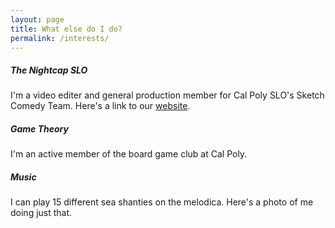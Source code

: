 ```yaml
---
layout: page
title: What else do I do?
permalink: /interests/
---
```


##### The Nightcap SLO

I'm a video editer and general production member for Cal Poly SLO's Sketch Comedy Team. Here's a link to our [website](https://thenightcapslo.com/).

##### Game Theory

I'm an active member of the board game club at Cal Poly.

##### Music

I can play 15 different sea shanties on the melodica. Here's a photo of me doing just that.
